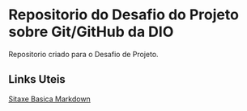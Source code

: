 # Repositorio do Desafio do Projeto sobre Git/GitHub da DIO
Repositorio criado para o Desafio de Projeto. 

## Links Uteis
[Sitaxe Basica Markdown](https://markdown.net.br/sintaxe-basica/)
